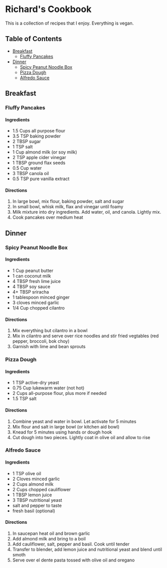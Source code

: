 # Richard's Cookbook
This is a collection of recipes that I enjoy. Everything is vegan.

## Table of Contents

- [Breakfast](#breakfast)
	- [Fluffy Pancakes](#fluffy-pancakes)
- [Dinner](#dinner)
	- [Spicy Peanut Noodle Box](#spicy-peanut-noodle-box)
	- [Pizza Dough](#pizza-dough)
	- [Alfredo Sauce](#alfredo-sauce)


<!-- /TOC -->

## Breakfast

### Fluffy Pancakes
#### Ingredients
* 1.5 Cups all purpose flour
* 3.5 TSP baking powder
* 2 TBSP sugar
* 1 TSP salt
* 1 Cup almond milk (or soy milk)
* 2 TSP apple cider vinegar
* 1 TBSP ground flax seeds
* 0.5 Cup water
* 3 TBSP canola oil
* 0.5 TSP pure vanilla extract

#### Directions
1. In large bowl, mix flour, baking powder, salt and sugar
2. In small bowl, whisk milk, flax and vinegar until foamy
3. Milk mixture into dry ingredients. Add water, oil, and canola. Lightly mix.
4. Cook pancakes over medium heat

## Dinner

### Spicy Peanut Noodle Box
#### Ingredients
* 1 Cup peanut butter
* 1 can coconut milk
* 4 TBSP fresh lime juice
* 4 TBSP soy sauce
* 4+ TBSP sriracha
* 1 tablespoon minced ginger
* 3 cloves minced garlic
* 1/4 Cup chopped cilantro

#### Directions
1. Mix everything but cilantro in a bowl
2. Mix in cilantro and serve over rice noodles and stir fried vegtables (red pepper, broccoli, bok choy)
3. Garnish with lime and bean sprouts


### Pizza Dough
#### Ingredients
* 1 TSP active-dry yeast
* 0.75 Cup lukewarm water (not hot)
* 2 Cups all-purpose flour, plus more if needed
* 1.5 TSP salt

#### Directions
1. Combine yeast and water in bowl. Let activate for 5 minutes
2. Mix flour and salt in large bowl (or kitchen aid bowl)
3. Knead for 5 minutes using hands or dough hook
4. Cut dough into two pieces. Lightly coat in olive oil and allow to rise

### Alfredo Sauce

#### Ingredients
* 1 TSP olive oil
* 2 Cloves minced garlic
* 2 Cups almond milk
* 2 Cups chopped cauliflower
* 1 TBSP lemon juice
* 3 TBSP nutritional yeast
* salt and pepper to taste
* fresh basil (optional)

#### Directions
1. In saucepan heat oil and brown garlic
2. Add almond milk and bring to a boil
3. Add cauliflower, salt, pepper and basil. Cook until tender
4. Transfer to blender, add lemon juice and nutritional yeast and blend until smoth
5. Serve over el dente pasta tossed with olive oil and oregano
